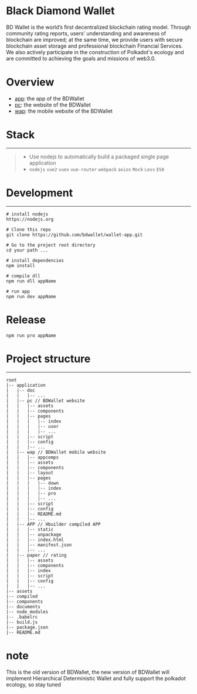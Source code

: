 # Black Diamond Wallet
BD Wallet is the world’s first decentralized blockchain rating model. Through community rating reports, users’ understanding and awareness of blockchain are improved; at the same time, we provide users with secure blockchain asset storage and professional blockchain Financial Services. We also actively participate in the construction of Polkadot's ecology and are committed to achieving the goals and missions of web3.0.

# Overview
+ [app](https://github.com/bdwallet/wallet-app/tree/master/application/APP): the app of the BDWallet
+ [pc](https://github.com/bdwallet/wallet-app/tree/master/application/pc): the website of the BDWallet
+ [wap](https://github.com/bdwallet/wallet-app/tree/master/application/wap): the mobile website of the BDWallet

# Stack
------
> * Use nodejs to automatically build a packaged single page application
> * `nodejs` `vue2` `vuex` `vue-router` `webpack` `axios` `Mock` `Less` `ES6`


# Development
------

``` shell
# install nodejs
https://nodejs.org

# Clone this repo
git clone https://github.com/bdwallet/wallet-app.git

# Go to the project root directory
cd your path ...

# install dependencies
npm install

# compile dll
npm run dll appName

# run app
npm run dev appName
```

# Release
``` shell
npm run pro appName
```

# Project structure
------

```shell
root
|-- application
|   |-- doc
|   |   |-- ...
|   |-- pc // BDWallet website
|   |   |-- assets
|   |   |-- components
|   |   |-- pages
|   |   |   |-- index
|   |   |   |-- user
|   |   |   |-- ... 
|   |   |-- script
|   |   |-- config
|   |   |-- ...
|   |-- wap // BDWallet mobile website
|   |   |-- appcomps
|   |   |-- assets
|   |   |-- components
|   |   |-- layout
|   |   |-- pages
|   |   |   |-- down
|   |   |   |-- index
|   |   |   |-- pro
|   |   |   |-- ... 
|   |   |-- script
|   |   |-- config
|   |   |-- README.md
|   |   |-- ...
|   |-- APP // Hbuilder compiled APP
|   |   |-- static
|   |   |-- unpackage
|   |   |-- index.html
|   |   |-- manifest.json
|   |   |-- ...
|   |-- paper // rating
|   |   |-- assets
|   |   |-- components
|   |   |-- index
|   |   |-- script
|   |   |-- config
|   |   |-- ...
|-- assets
|-- compiled
|-- components
|-- documents
|-- node_modules
|-- .babelrc
|-- build.js
|-- package.json
|-- README.md
```
# note
This is the old version of BDWallet, the new version of BDWallet will implement Hierarchical Deterministic Wallet and fully support the polkadot ecology, so stay tuned